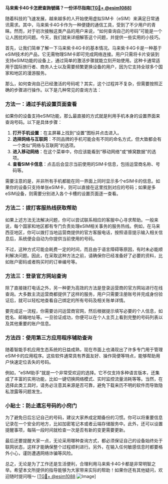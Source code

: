 **马来紫卡4G卡怎麽查詢號碼？一份详尽指南[[TG💪+ @esim1088](https://t.me/s/esim1088)]**

随着科技的飞速发展，越来越多的人开始使用虚拟SIM卡（eSIM）来满足日常通讯需求。其中，马来紫卡4G卡作为一种便捷的通信工具，受到了不少用户的青睐。然而，对于初次接触这类产品的用户来说，“如何查询自己的号码”可能是一个让人困扰的问题。今天，我们就来详细解答这个问题，并提供一些实用的小技巧。

首先，让我们简单了解一下马来紫卡4G卡的基本情况。马来紫卡4G卡是一种基于eSIM技术的产品，它无需物理SIM卡即可完成网络连接。用户只需将卡片安装到支持eSIM功能的设备上，通过简单的激活步骤就能立刻开始使用。这种卡通常适用于国际旅行者、商务人士以及需要频繁更换设备的用户，因为它支持全球多个国家和地区的漫游服务。

那么，如何查询自己已经激活的号码呢？其实，这个过程并不复杂，但需要按照正确的步骤进行操作。以下是几种常见的查询方法：

### 方法一：通过手机设置页面查看

如果你的设备支持eSIM功能，那么最直接的方式就是利用手机本身的设置界面来查询号码。以下是具体步骤：

1. **打开手机设置**：在主屏幕上找到“设置”图标并点击进入。
2. **选择网络与互联网**：不同品牌的手机可能会有不同的命名方式，但大致都会有一个类似“网络与互联网”的选项。
3. **进入移动网络**：在这个菜单中，你应该能看到“移动网络”或“蜂窝数据”的选项。
4. **查看SIM卡信息**：点击后会显示当前使用的SIM卡信息，包括运营商名称、号码等。

需要注意的是，并非所有手机都能在同一界面上同时显示多个eSIM卡的信息。如果你的设备只支持单张eSIM卡，则可以直接在这里找到对应的号码；如果是多eSIM设备，则需要分别进入各个卡槽的设置页面逐一查看。

### 方法二：拨打客服热线获取帮助

如果上述方法无法解决问题，你可以尝试联系相应的客服中心寻求帮助。一般来说，每个国家和地区都有专门负责处理eSIM相关事务的服务热线。例如，在马来西亚地区，你可以拨打当地运营商提供的官方客服电话，按照语音提示输入相关信息后，系统便会自动为你提供当前使用的号码。

不过，这种方式可能会耗费一定的时间，而且由于语言障碍等原因，有时未必能顺利解决问题。因此，在采取这种方法之前，请确保你已经准备好了必要的资料，比如账户密码或者购买时的订单编号等。

### 方法三：登录官方网站查询

除了直接拨打电话之外，另一种更为高效的方法是登录运营商的官方网站进行在线查询。大多数主流运营商都提供了这样的服务，用户只需要注册账号并完成身份验证后，就可以轻松地查看自己绑定的所有号码及相关账单详情。

要完成这一流程，你需要访问运营商官网，然后根据提示填写必要的个人信息，如姓名、邮箱地址等。一旦验证成功，你便可以在个人主页上看到完整的号码列表以及其他重要的账户信息。

### 方法四：使用第三方应用程序辅助查询

随着智能手机应用生态系统的日益成熟，现在市面上也涌现出了许多专门用于管理eSIM卡的应用程序。这些软件通常具有界面友好、操作简便等特点，能够帮助用户快速定位丢失的号码。

例如，“eSIM助手”就是一个非常受欢迎的选择。它不仅支持多种语言版本，还集成了丰富的实用功能，比如一键切换网络模式、实时监控流量消耗等等。当然，在选择此类工具时，请务必注意其来源是否可靠，避免下载来历不明的软件而导致隐私泄露等问题发生。

### 小贴士：防止遗忘号码的小窍门

为了避免日后忘记自己的号码，建议大家养成定期备份的习惯。你可以将重要信息记录在一个安全的地方，比如加密笔记本或者云端存储服务中。此外，还可以设置提醒事项，每隔一段时间就检查一次是否有新的变更需要更新。

最后还要提醒大家一点，无论采用哪种查询方式，都必须保证自己的设备始终处于联网状态，这样才能确保整个过程顺利进行。另外，在输入任何敏感信息时都要格外小心，谨防遭遇网络诈骗等风险。

总之，无论是为了工作还是生活便利，合理利用马来紫卡4G卡都是非常明智之举。希望本文所提供的指导能够为大家带来实际的帮助！如果你还有其他疑问，欢迎随时提问哦～ [[TG💪+ @esim1088](https://t.me/s/esim1088) ![Image](https://i.postimg.cc/4NQfJmqS/Snipaste-2025-05-13-00-14-12.png)]